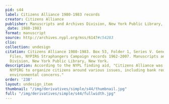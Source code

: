 ```yaml
---
pid: s44
label: Citizens Alliance 1980-1983 records
creator: Citizens Alliance
publisher: Manuscripts and Archives Division, New York Public Library, New York.
_date: 1980-1983
format: manuscript
source: http://archives.nypl.org/mss/6147#c54283
clio:
collection: undesign
citation: Citizens Alliance 1980-1983. Box 53, Folder 1, Series V. Gene Russianoff
  Files, NYPIRG Straphangers Campaign records 1962-2007. Manuscripts and Archives
  Division, New York Public Library, New York.
description: According to the NYPL finding aid, "Citizens Alliance was a project of
  NYPIRG to organize citizens around various issues, including bank redlining and
  environmental concerns."
order: '238'
layout: undesign_item
thumbnail: "/img/derivatives/simple/s44/thumbnail.jpg"
full: "/img/derivatives/simple/s44/fullwidth.jpg"
---
```

